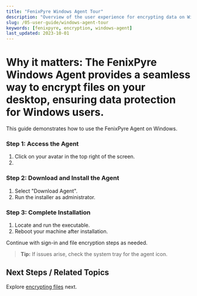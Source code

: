 ```yaml
---
title: "FenixPyre Windows Agent Tour"
description: "Overview of the user experience for encrypting data on Windows using the FenixPyre Agent."
slug: /05-user-guide/windows-agent-tour
keywords: [fenixpyre, encryption, windows-agent]
last_updated: 2023-10-01
---
```


# Why it matters: The FenixPyre Windows Agent provides a seamless way to encrypt files on your desktop, ensuring data protection for Windows users.

This guide demonstrates how to use the FenixPyre Agent on Windows.

### Step 1: Access the Agent

1. Click on your avatar in the top right of the screen.
2. <!-- IMG: ./media/windows-agent-tour/avatar-click.png | Alt: User avatar in FenixPyre interface -->

### Step 2: Download and Install the Agent

1. Select "Download Agent".
2. Run the installer as administrator.
   <!-- IMG: ./media/windows-agent-tour/download-agent.png | Alt: Download Agent option -->

### Step 3: Complete Installation

1. Locate and run the executable.
2. Reboot your machine after installation.
   <!-- IMG: ./media/windows-agent-tour/installation.png | Alt: Installation prompt -->

Continue with sign-in and file encryption steps as needed.

> **Tip:** If issues arise, check the system tray for the agent icon.

## Next Steps / Related Topics
Explore [encrypting files](/05-user-guide/enable-auto-encryption-on-folder.md) next.
